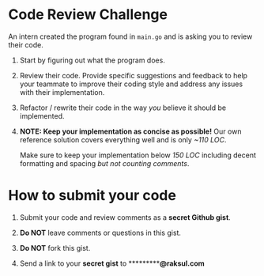 # Code Review Challenge

An intern created the program found in `main.go` and is asking you to review their code.

1. Start by figuring out what the program does.

1. Review their code. Provide specific suggestions and feedback to help your teammate to
   improve their coding style and address any issues with their implementation.

1. Refactor / rewrite their code in the way _you_ believe it should be implemented.

1. **NOTE: Keep your implementation as concise as possible!** Our own reference solution covers everything well and is only _~110 LOC_.

   Make sure to keep your implementation below _150 LOC_ including decent formatting and spacing _but not counting comments_.

# How to submit your code

1. Submit your code and review comments as a **secret Github gist**.

1. **Do NOT** leave comments or questions in this gist.

1. **Do NOT** fork this gist.

1. Send a link to your **secret gist** to ***********@raksul.com**
